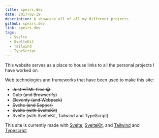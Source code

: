```yaml
---
title: speirs.dev
date: 2017-02-19
description: A showcase all of all my different projects
github: speirs.dev
link: speirs.dev
tags:
  - Svelte
  - SvelteKit
  - Tailwind
  - TypeScript
---
```

This website serves as a place to house links to all the personal projects I have worked on.

Web technologies and frameworks that have been used to make this site:

- ~~Just HTML files 😭~~
- ~~Gulp (and Browserify)~~
- ~~Eleventy (and Webpack)~~
- ~~Svelte (and Sapper)~~
- ~~Svelte (with SvelteKit)~~
- Svelte (with SvelteKit, Tailwind and TypeScript)

This site is currently made with [Svelte](https://svelte.dev), [SvelteKit](https://kit.svelte.dev/), and [Tailwind](https://www.tailwind.com/) and [Typescript](https://www.typescriptlang.org/)
